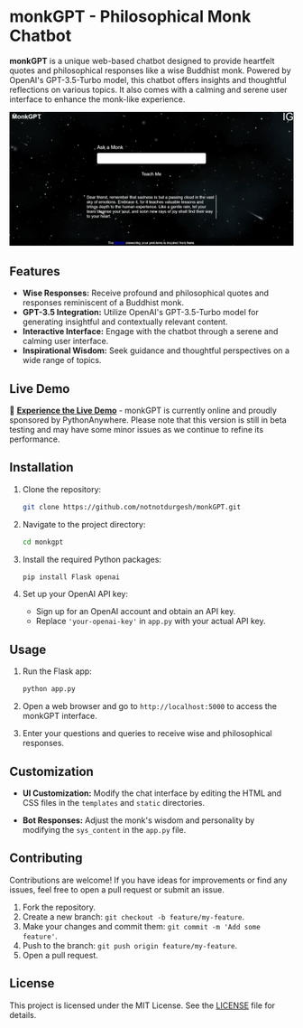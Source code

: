 # monkGPT - Philosophical Monk Chatbot

**monkGPT** is a unique web-based chatbot designed to provide heartfelt quotes and philosophical responses like a wise Buddhist monk. Powered by OpenAI's GPT-3.5-Turbo model, this chatbot offers insights and thoughtful reflections on various topics. It also comes with a calming and serene user interface to enhance the monk-like experience.

![monkGPT Screenshot](./monkGPT/demo.png)

## Features

- **Wise Responses:** Receive profound and philosophical quotes and responses reminiscent of a Buddhist monk.
- **GPT-3.5 Integration:** Utilize OpenAI's GPT-3.5-Turbo model for generating insightful and contextually relevant content.
- **Interactive Interface:** Engage with the chatbot through a serene and calming user interface.
- **Inspirational Wisdom:** Seek guidance and thoughtful perspectives on a wide range of topics.

## Live Demo

🚀 **[Experience the Live Demo](https://monkgpt.pythonanywhere.com/)** - monkGPT is currently online and proudly sponsored by PythonAnywhere. Please note that this version is still in beta testing and may have some minor issues as we continue to refine its performance.

## Installation

1. Clone the repository:
   ```sh
   git clone https://github.com/notnotdurgesh/monkGPT.git
   ```

2. Navigate to the project directory:
   ```sh
   cd monkgpt
   ```

3. Install the required Python packages:
   ```sh
   pip install Flask openai
   ```

4. Set up your OpenAI API key:
   - Sign up for an OpenAI account and obtain an API key.
   - Replace `'your-openai-key'` in `app.py` with your actual API key.

## Usage

1. Run the Flask app:
   ```sh
   python app.py
   ```

2. Open a web browser and go to `http://localhost:5000` to access the monkGPT interface.

3. Enter your questions and queries to receive wise and philosophical responses.

## Customization

- **UI Customization:** Modify the chat interface by editing the HTML and CSS files in the `templates` and `static` directories.

- **Bot Responses:** Adjust the monk's wisdom and personality by modifying the `sys_content` in the `app.py` file.

## Contributing

Contributions are welcome! If you have ideas for improvements or find any issues, feel free to open a pull request or submit an issue.

1. Fork the repository.
2. Create a new branch: `git checkout -b feature/my-feature`.
3. Make your changes and commit them: `git commit -m 'Add some feature'`.
4. Push to the branch: `git push origin feature/my-feature`.
5. Open a pull request.

## License

This project is licensed under the MIT License. See the [LICENSE](./LICENSE) file for details.
